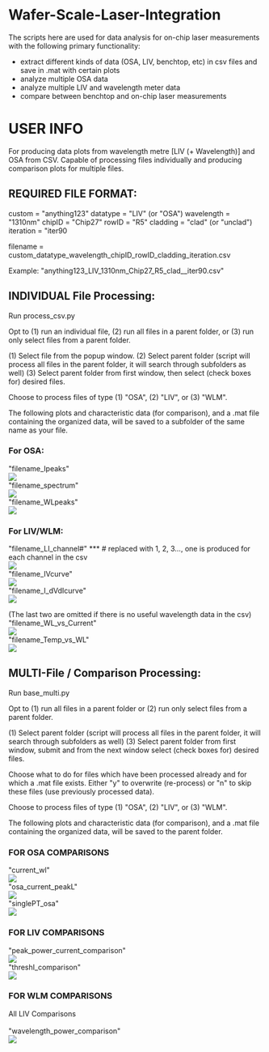 # Wafer-Scale-Laser-Integration
The scripts here are used for data analysis for on-chip laser measurements with the following primary functionality:
- extract different kinds of data (OSA, LIV, benchtop, etc) in csv files and save in .mat with certain plots
- analyze multiple OSA data
- analyze multiple LIV and wavelength meter data
- compare between benchtop and on-chip laser measurements


# USER INFO

For producing data plots from wavelength metre [LIV (+ Wavelength)] and OSA from CSV. Capable of processing files individually and producing comparison plots for multiple files.


## REQUIRED FILE FORMAT:

custom = "anything123"
datatype = "LIV" (or "OSA")
wavelength = "1310nm" 
chipID = "Chip27"
rowID = "R5" 
cladding = "clad" (or "unclad")
iteration = "iter90

filename = custom_datatype_wavelength_chipID_rowID_cladding_iteration.csv

Example: "anything123_LIV_1310nm_Chip27_R5_clad__iter90.csv"



## INDIVIDUAL File Processing:
Run process_csv.py

Opt to (1) run an individual file, (2) run all files in a parent folder, or (3) run only select files from a parent folder.

(1) Select file from the popup window.
(2) Select parent folder (script will process all files in the parent folder, it will search through subfolders as well)
(3) Select parent folder from first window, then select (check boxes for) desired files.


Choose to process files of type (1) "OSA", (2) "LIV", or (3) "WLM". 

The following plots and characteristic data (for comparison), and a .mat file containing the organized data, will be saved to a subfolder of the same name as your file.


### For OSA:
"filename_Ipeaks"<br>
![](https://github.com/rhiannonevans/Wafer-Scale-Laser-Integration/blob/1ec14481114dfe28c4617163fcd4c9d644a5fca5/Documentation/2025_04_27_20_04_58_OSA_1310nm_Chip27_R5_clad_Ipeaks.png)<br>
"filename_spectrum"<br>
![](https://github.com/rhiannonevans/Wafer-Scale-Laser-Integration/blob/1ec14481114dfe28c4617163fcd4c9d644a5fca5/Documentation/2025_04_27_20_04_58_OSA_1310nm_Chip27_R5_clad_spectrum.png)<br>
"filename_WLpeaks"<br>
![](https://github.com/rhiannonevans/Wafer-Scale-Laser-Integration/blob/1ec14481114dfe28c4617163fcd4c9d644a5fca5/Documentation/2025_04_27_20_04_58_OSA_1310nm_Chip27_R5_clad_WLPeaks.png)<br>

### For LIV/WLM:
"filename_LI_channel#" *** # replaced with 1, 2, 3..., one is produced for each channel in the csv <br>
![](https://github.com/rhiannonevans/Wafer-Scale-Laser-Integration/blob/main/Documentation/2025_05_29_19_51_09_bothLIVwlm_1330nm_channel4_ChipD30_R0_clad_LI_channel2.png)<br>
"filename_IVcurve"<br>
![](https://github.com/rhiannonevans/Wafer-Scale-Laser-Integration/blob/1ec14481114dfe28c4617163fcd4c9d644a5fca5/Documentation/2025_05_06_07_52_37_LIV_1310nm_Chip31_R5__iter6_IVcurve.png)<br>
"filename_I_dVdIcurve"<br>
![](https://github.com/rhiannonevans/Wafer-Scale-Laser-Integration/blob/main/Documentation/2025_05_29_19_51_09_bothLIVwlm_1330nm_channel4_ChipD30_R0_clad_I_dVdIcurve.png)<br>

(The last two are omitted if there is no useful wavelength data in the csv)<br>
"filename_WL_vs_Current"<br>
![](https://github.com/rhiannonevans/Wafer-Scale-Laser-Integration/blob/main/Documentation/2025_05_29_19_51_09_bothLIVwlm_1330nm_channel4_ChipD30_R0_clad_WL_vs_Current.png)<br>
"filename_Temp_vs_WL"<br>
![](https://github.com/rhiannonevans/Wafer-Scale-Laser-Integration/blob/main/Documentation/2025_05_29_19_51_09_bothLIVwlm_1330nm_channel4_ChipD30_R0_clad_Temp_vs_WL.png)<br>




## MULTI-File / Comparison Processing:
Run base_multi.py

Opt to (1) run all files in a parent folder or (2) run only select files from a parent folder.

(1) Select parent folder (script will process all files in the parent folder, it will search through subfolders as well)
(3) Select parent folder from first window, submit and from the next window select (check boxes for) desired files.

Choose what to do for files which have been processed already and for which a .mat file exists. Either "y" to overwrite (re-process) or "n" to skip these files (use previously processed data).

Choose to process files of type (1) "OSA", (2) "LIV", or (3) "WLM". 

The following plots and characteristic data (for comparison), and a .mat file containing the organized data, will be saved to the parent folder.

### FOR OSA COMPARISONS
"current_wl"<br>
![](https://github.com/rhiannonevans/Wafer-Scale-Laser-Integration/blob/1ec14481114dfe28c4617163fcd4c9d644a5fca5/Documentation/current_wl.png)<br>
"osa_current_peakL"<br>
![](https://github.com/rhiannonevans/Wafer-Scale-Laser-Integration/blob/1ec14481114dfe28c4617163fcd4c9d644a5fca5/Documentation/osa_current_peakL.jpg)<br>
"singlePT_osa"<br>
![](https://github.com/rhiannonevans/Wafer-Scale-Laser-Integration/blob/1ec14481114dfe28c4617163fcd4c9d644a5fca5/Documentation/singlePT_osa.png)<br>

### FOR LIV COMPARISONS
"peak_power_current_comparison"<br>
![](https://github.com/rhiannonevans/Wafer-Scale-Laser-Integration/blob/2a45a94c490c01f5cdd217cef295cbc9b0bda1d4/Documentation/peak_power_current_comparison.png)<br>
"threshI_comparison"<br>
![](https://github.com/rhiannonevans/Wafer-Scale-Laser-Integration/blob/main/Documentation/threshI_comparison.png)<br>

### FOR WLM COMPARISONS
All LIV Comparisons<br><br>
"wavelength_power_comparison"<br>
![](https://github.com/rhiannonevans/Wafer-Scale-Laser-Integration/blob/main/Documentation/wavelength_power_comparison.png)
